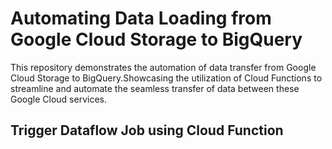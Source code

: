 # Automating Data Loading from Google Cloud Storage to BigQuery


This repository demonstrates the automation of data transfer from Google Cloud Storage to BigQuery.Showcasing the utilization of Cloud Functions to streamline and automate the seamless transfer of data between these Google Cloud services.

## Trigger Dataflow Job using Cloud Function


